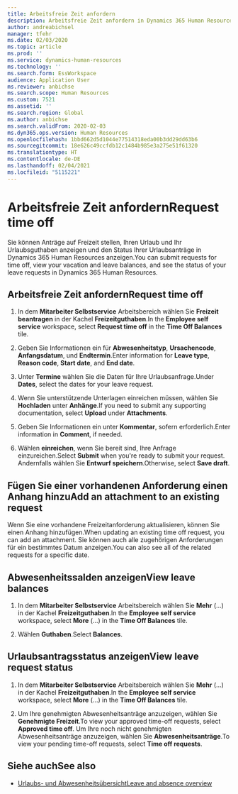```yaml
---
title: Arbeitsfreie Zeit anfordern
description: Arbeitsfreie Zeit anfordern in Dynamics 365 Human Resources.
author: andreabichsel
manager: tfehr
ms.date: 02/03/2020
ms.topic: article
ms.prod: ''
ms.service: dynamics-human-resources
ms.technology: ''
ms.search.form: EssWorkspace
audience: Application User
ms.reviewer: anbichse
ms.search.scope: Human Resources
ms.custom: 7521
ms.assetid: ''
ms.search.region: Global
ms.author: anbichse
ms.search.validFrom: 2020-02-03
ms.dyn365.ops.version: Human Resources
ms.openlocfilehash: 1bbd662d5d1044e77514318eda00b3dd29dd63b6
ms.sourcegitcommit: 18e626c49ccfdb12c1484b985e3a275e51f61320
ms.translationtype: HT
ms.contentlocale: de-DE
ms.lasthandoff: 02/04/2021
ms.locfileid: "5115221"
---
```

# <a name="request-time-off"></a><span data-ttu-id="910b6-103">Arbeitsfreie Zeit anfordern</span><span class="sxs-lookup"><span data-stu-id="910b6-103">Request time off</span></span>

<span data-ttu-id="910b6-104">Sie können Anträge auf Freizeit stellen, Ihren Urlaub und Ihr Urlaubsguthaben anzeigen und den Status Ihrer Urlaubsanträge in Dynamics 365 Human Resources anzeigen.</span><span class="sxs-lookup"><span data-stu-id="910b6-104">You can submit requests for time off, view your vacation and leave balances, and see the status of your leave requests in Dynamics 365 Human Resources.</span></span>

## <a name="request-time-off"></a><span data-ttu-id="910b6-105">Arbeitsfreie Zeit anfordern</span><span class="sxs-lookup"><span data-stu-id="910b6-105">Request time off</span></span>

1. <span data-ttu-id="910b6-106">In dem **Mitarbeiter Selbstservice** Arbeitsbereich wählen Sie **Freizeit beantragen** in der Kachel **Freizeitguthaben**.</span><span class="sxs-lookup"><span data-stu-id="910b6-106">In the **Employee self service** workspace, select **Request time off** in the **Time Off Balances** tile.</span></span>

2. <span data-ttu-id="910b6-107">Geben Sie Informationen ein für **Abwesenheitstyp**, **Ursachencode**, **Anfangsdatum**, und **Endtermin**.</span><span class="sxs-lookup"><span data-stu-id="910b6-107">Enter information for **Leave type**, **Reason code**, **Start date**, and **End date**.</span></span>

3. <span data-ttu-id="910b6-108">Unter **Termine** wählen Sie die Daten für Ihre Urlaubsanfrage.</span><span class="sxs-lookup"><span data-stu-id="910b6-108">Under **Dates**, select the dates for your leave request.</span></span>

4. <span data-ttu-id="910b6-109">Wenn Sie unterstützende Unterlagen einreichen müssen, wählen Sie **Hochladen** unter **Anhänge**.</span><span class="sxs-lookup"><span data-stu-id="910b6-109">If you need to submit any supporting documentation, select **Upload** under **Attachments**.</span></span>

5. <span data-ttu-id="910b6-110">Geben Sie Informationen ein unter **Kommentar**, sofern erforderlich.</span><span class="sxs-lookup"><span data-stu-id="910b6-110">Enter information in **Comment**, if needed.</span></span>

6. <span data-ttu-id="910b6-111">Wählen **einreichen**, wenn Sie bereit sind, Ihre Anfrage einzureichen.</span><span class="sxs-lookup"><span data-stu-id="910b6-111">Select **Submit** when you're ready to submit your request.</span></span> <span data-ttu-id="910b6-112">Andernfalls wählen Sie **Entwurf speichern**.</span><span class="sxs-lookup"><span data-stu-id="910b6-112">Otherwise, select **Save draft**.</span></span>

## <a name="add-an-attachment-to-an-existing-request"></a><span data-ttu-id="910b6-113">Fügen Sie einer vorhandenen Anforderung einen Anhang hinzu</span><span class="sxs-lookup"><span data-stu-id="910b6-113">Add an attachment to an existing request</span></span>

<span data-ttu-id="910b6-114">Wenn Sie eine vorhandene Freizeitanforderung aktualisieren, können Sie einen Anhang hinzufügen.</span><span class="sxs-lookup"><span data-stu-id="910b6-114">When updating an existing time off request, you can add an attachment.</span></span> <span data-ttu-id="910b6-115">Sie können auch alle zugehörigen Anforderungen für ein bestimmtes Datum anzeigen.</span><span class="sxs-lookup"><span data-stu-id="910b6-115">You can also see all of the related requests for a specific date.</span></span> 

## <a name="view-leave-balances"></a><span data-ttu-id="910b6-116">Abwesenheitssalden anzeigen</span><span class="sxs-lookup"><span data-stu-id="910b6-116">View leave balances</span></span>

1. <span data-ttu-id="910b6-117">In dem **Mitarbeiter Selbstservice** Arbeitsbereich wählen Sie **Mehr** (...) in der Kachel **Freizeitguthaben**.</span><span class="sxs-lookup"><span data-stu-id="910b6-117">In the **Employee self service** workspace, select **More** (...) in the **Time Off Balances** tile.</span></span>

2. <span data-ttu-id="910b6-118">Wählen **Guthaben**.</span><span class="sxs-lookup"><span data-stu-id="910b6-118">Select **Balances**.</span></span>

## <a name="view-leave-request-status"></a><span data-ttu-id="910b6-119">Urlaubsantragsstatus anzeigen</span><span class="sxs-lookup"><span data-stu-id="910b6-119">View leave request status</span></span>

1. <span data-ttu-id="910b6-120">In dem **Mitarbeiter Selbstservice** Arbeitsbereich wählen Sie **Mehr** (...) in der Kachel **Freizeitguthaben**.</span><span class="sxs-lookup"><span data-stu-id="910b6-120">In the **Employee self service** workspace, select **More** (...) in the **Time Off Balances** tile.</span></span>

2. <span data-ttu-id="910b6-121">Um Ihre genehmigten Abwesenheitsanträge anzuzeigen, wählen Sie **Genehmigte Freizeit**.</span><span class="sxs-lookup"><span data-stu-id="910b6-121">To view your approved time-off requests, select **Approved time off**.</span></span> <span data-ttu-id="910b6-122">Um Ihre noch nicht genehmigten Abwesenheitsanträge anzuzeigen, wählen Sie **Abwesenheitsanträge**.</span><span class="sxs-lookup"><span data-stu-id="910b6-122">To view your pending time-off requests, select **Time off requests**.</span></span>

## <a name="see-also"></a><span data-ttu-id="910b6-123">Siehe auch</span><span class="sxs-lookup"><span data-stu-id="910b6-123">See also</span></span>

- [<span data-ttu-id="910b6-124">Urlaubs- und Abwesenheitsübersicht</span><span class="sxs-lookup"><span data-stu-id="910b6-124">Leave and absence overview</span></span>](hr-leave-and-absence-overview.md)
